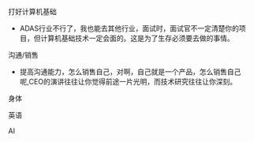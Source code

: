 打好计算机基础
- ADAS行业不行了，我也能去其他行业，面试时，面试官不一定清楚你的项目，但计算机基础技术一定会面的。这是为了生存必须要去做的事情。

沟通/销售
- 提高沟通能力，怎么销售自己，对啊，自己就是一个产品，怎么销售自己呢,CEO的演讲往往让你觉得前途一片光明，而技术研究往往让你深刻。

身体

英语

AI

